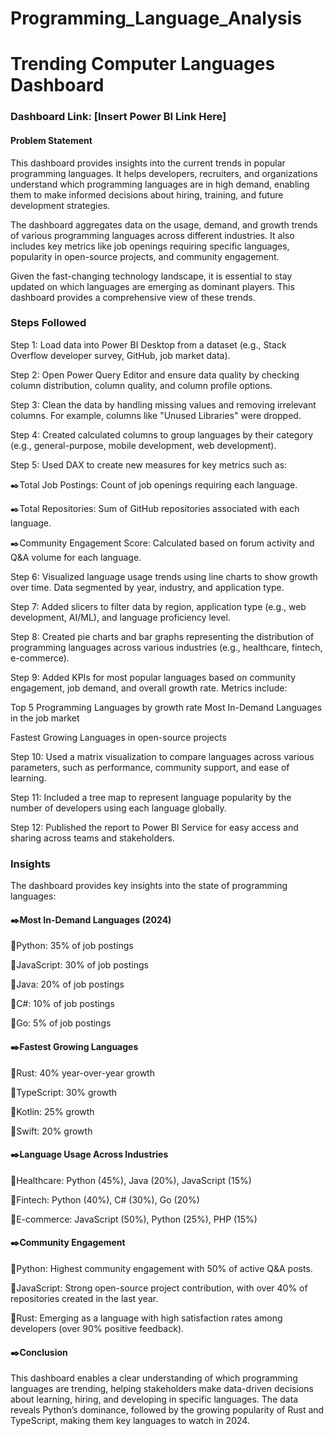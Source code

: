 # Programming_Language_Analysis

# Trending Computer Languages Dashboard

### Dashboard Link: [Insert Power BI Link Here]
#### Problem Statement
This dashboard provides insights into the current trends in popular programming languages. It helps developers, recruiters, and organizations understand which programming languages are in high demand, enabling them to make informed decisions about hiring, training, and future development strategies.

The dashboard aggregates data on the usage, demand, and growth trends of various programming languages across different industries. It also includes key metrics like job openings requiring specific languages, popularity in open-source projects, and community engagement.

Given the fast-changing technology landscape, it is essential to stay updated on which languages are emerging as dominant players. This dashboard provides a comprehensive view of these trends.

### Steps Followed
Step 1: Load data into Power BI Desktop from a dataset (e.g., Stack Overflow developer survey, GitHub, job market data).

Step 2: Open Power Query Editor and ensure data quality by checking column distribution, column quality, and column profile options.

Step 3: Clean the data by handling missing values and removing irrelevant columns. For example, columns like "Unused Libraries" were dropped.

Step 4: Created calculated columns to group languages by their category (e.g., general-purpose, mobile development, web development).

Step 5: Used DAX to create new measures for key metrics such as:

✒️Total Job Postings: Count of job openings requiring each language.

✒️Total Repositories: Sum of GitHub repositories associated with each language.

✒️Community Engagement Score: Calculated based on forum activity and Q&A volume for each language.

Step 6: Visualized language usage trends using line charts to show growth over time. Data segmented by year, industry, and application type.

Step 7: Added slicers to filter data by region, application type (e.g., web development, AI/ML), and language proficiency level.

Step 8: Created pie charts and bar graphs representing the distribution of programming languages across various industries (e.g., healthcare, fintech, e-commerce).

Step 9: Added KPIs for most popular languages based on community engagement, job demand, and overall growth rate. Metrics include:

Top 5 Programming Languages by growth rate
Most In-Demand Languages in the job market

Fastest Growing Languages in open-source projects

Step 10: Used a matrix visualization to compare languages across various parameters, such as performance, community support, and ease of learning.

Step 11: Included a tree map to represent language popularity by the number of developers using each language globally.

Step 12: Published the report to Power BI Service for easy access and sharing across teams and stakeholders.

### Insights
The dashboard provides key insights into the state of programming languages:

#### ✒️Most In-Demand Languages (2024)
📍Python: 35% of job postings

📍JavaScript: 30% of job postings

📍Java: 20% of job postings

📍C#: 10% of job postings

📍Go: 5% of job postings

#### ✒️Fastest Growing Languages

📍Rust: 40% year-over-year growth

📍TypeScript: 30% growth

📍Kotlin: 25% growth

📍Swift: 20% growth

#### ✒️Language Usage Across Industries

📍Healthcare: Python (45%), Java (20%), JavaScript (15%)

📍Fintech: Python (40%), C# (30%), Go (20%)

📍E-commerce: JavaScript (50%), Python (25%), PHP (15%)
#### ✒️Community Engagement
📍Python: Highest community engagement with 50% of active Q&A posts.

📍JavaScript: Strong open-source project contribution, with over 40% of repositories created in the last year.

📍Rust: Emerging as a language with high satisfaction rates among developers (over 90% positive feedback).

#### ✒️Conclusion
This dashboard enables a clear understanding of which programming languages are trending, helping stakeholders make data-driven decisions about learning, hiring, and developing in specific languages. The data reveals Python’s dominance, followed by the growing popularity of Rust and TypeScript, making them key languages to watch in 2024.
